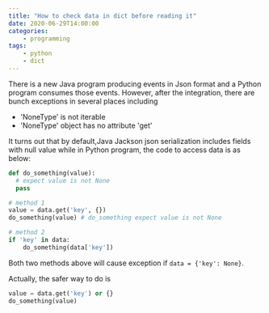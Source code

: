 ```yaml
---
title: "How to check data in dict before reading it"
date: 2020-06-29T14:00:00
categories:
    - programming
tags:
    - python
    - dict
---
```


There is a new Java program producing events in Json format and a Python program consumes those events.
However, after the integration, there are bunch exceptions in several places including
- 'NoneType' is not iterable
- 'NoneType' object has no attribute 'get'

It turns out that by default,Java Jackson json serialization includes fields with null value while in Python program, 
the code to access data is as below:
```python
def do_something(value):
  # expect value is not None
  pass

# method 1
value = data.get('key', {})
do_something(value) # do_something expect value is not None

# method 2
if 'key' in data:
    do_something(data['key'])
```

Both two methods above will cause exception if `data = {'key': None}`.

Actually, the safer way to do is
```python
value = data.get('key') or {}
do_something(value)
```